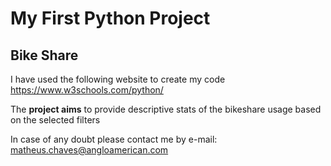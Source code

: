 # My First Python Project #
## Bike Share ##

I have used the following website to create my code
https://www.w3schools.com/python/

The **project aims** to provide descriptive stats of the bikeshare usage based on the selected filters

In case of any doubt please contact me by e-mail: [matheus.chaves@angloamerican.com](matheus.chaves@angloamerican.com)